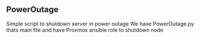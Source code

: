 ## PowerOutage
Simple script to shutdown server in power outage
We have PowerOutage.py thats main file and have Proxmox ansible role to shutdown node

